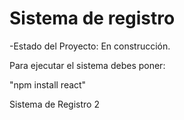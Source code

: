<h1>Sistema de registro</h1>

-Estado del Proyecto: En construcción. 

Para ejecutar el sistema debes poner:

"npm install react" 

Sistema de Registro 2
